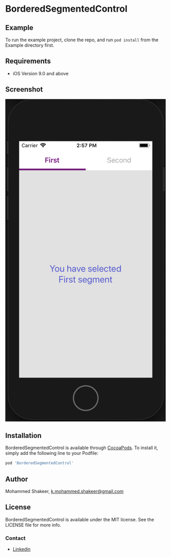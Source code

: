 # BorderedSegmentedControl

## Example

To run the example project, clone the repo, and run `pod install` from the Example directory first.

## Requirements
- iOS Version 9.0 and above

## Screenshot

![Sample screenshot](https://github.com/mohammed-shakeer/BorderedSegmentedControl/blob/master/ReferenceImages/Sample.png)

## Installation

BorderedSegmentedControl is available through [CocoaPods](https://cocoapods.org). To install
it, simply add the following line to your Podfile:

```ruby
pod 'BorderedSegmentedControl'
```

## Author

Mohammed Shakeer, k.mohammed.shakeer@gmail.com

## License

BorderedSegmentedControl is available under the MIT license. See the LICENSE file for more info.

### Contact
* [Linkedin](https://www.linkedin.com/in/mohammed-shakeer-2073ab68/)
